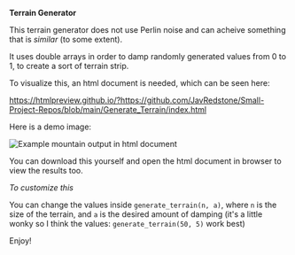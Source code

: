 **Terrain Generator**

This terrain generator does not use Perlin noise and can acheive something that is *similar* (to some extent).

It uses double arrays in order to damp randomly generated values from 0 to 1, to create a sort of terrain strip.

To visualize this, an html document is needed, which can be seen here: 

https://htmlpreview.github.io/?https://github.com/JavRedstone/Small-Project-Repos/blob/main/Generate_Terrain/index.html

Here is a demo image:

![Example mountain output in html document](https://github.com/JavRedstone/Small-Projects-Repos/blob/main/Generate_Terrain/terrain.png)

You can download this yourself and open the html document in browser to view the results too.

*To customize this*

You can change the values inside `generate_terrain(n, a)`, where `n` is the size of the terrain, and `a` is the desired amount of damping (it's a little wonky so I think the values: `generate_terrain(50, 5)` work best)

Enjoy!
